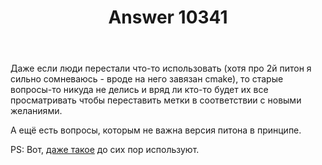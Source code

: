 ﻿---
title: "Answer 10341"
se.owner.user_id: 178988
se.owner.display_name: "Qwertiy"
se.owner.link: "https://ru.meta.stackoverflow.com/users/178988/qwertiy"
se.answer_id: 10341
se.question_id: 10339
se.post_type: answer
se.score: 4
se.is_accepted: False
---
<p>Даже если люди перестали что-то использовать (хотя про 2й питон я сильно сомневаюсь - вроде на него завязан cmake), то старые вопросы-то никуда не делись и вряд ли кто-то будет их все просматривать чтобы переставить метки в соответствии с новыми желаниями.</p>

<p>А ещё есть вопросы, которым не важна версия питона в принципе.</p>

<p>PS: Вот, <a href="https://ru.stackoverflow.com/q/1108756/178988">даже такое</a> до сих пор используют.</p>
